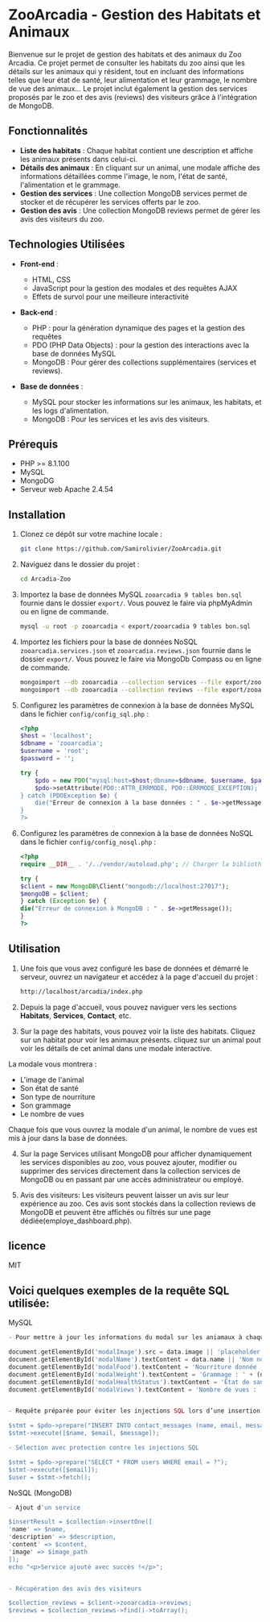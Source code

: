 # ZooArcadia - Gestion des Habitats et Animaux

Bienvenue sur le projet de gestion des habitats et des animaux du Zoo Arcadia. Ce projet permet de consulter les habitats du zoo ainsi que les détails sur les animaux qui y résident, tout en incluant des informations telles que leur état de santé, leur alimentation et leur grammage, le nombre de vue des animaux... Le projet inclut également la gestion des services proposés par le zoo et des avis (reviews) des visiteurs grâce à l'intégration de MongoDB.

## Fonctionnalités

- **Liste des habitats** : Chaque habitat contient une description et affiche les animaux présents dans celui-ci.
- **Détails des animaux** : En cliquant sur un animal, une modale affiche des informations détaillées comme l'image, le nom, l'état de santé, l'alimentation et le grammage.
- **Gestion des services** : Une collection MongoDB services permet de stocker et de récupérer les services offerts par le zoo.
- **Gestion des avis** : Une collection MongoDB reviews permet de gérer les avis des visiteurs du zoo.
  
## Technologies Utilisées

- **Front-end** :
  - HTML, CSS
  - JavaScript pour la gestion des modales et des requêtes AJAX
  - Effets de survol pour une meilleure interactivité
    
- **Back-end** :
  - PHP : pour la génération dynamique des pages et la gestion des requêtes
  - PDO (PHP Data Objects) : pour la gestion des interactions avec la base de données MySQL
  - MongoDB : Pour gérer des collections supplémentaires (services et reviews).
    
- **Base de données** :
  - MySQL pour stocker les informations sur les animaux, les habitats, et les logs d'alimentation.
  - MongoDB : Pour les services et les avis des visiteurs.

## Prérequis

- PHP >= 8.1.100
- MySQL
- MongoDG
- Serveur web Apache 2.4.54

## Installation

1. Clonez ce dépôt sur votre machine locale :

    ```bash
    git clone https://github.com/Samirolivier/ZooArcadia.git
    ```

2. Naviguez dans le dossier du projet :

    ```bash
    cd Arcadia-Zoo
    ```

3. Importez la base de données MySQL `zooarcadia 9 tables bon.sql` fournie dans le dossier `export/`. Vous pouvez le faire via phpMyAdmin ou en ligne de commande.

    ```bash
    mysql -u root -p zooarcadia < export/zooarcadia 9 tables bon.sql
    ```

4. Importez les fichiers pour la base de données NoSQL `zooarcadia.services.json` et `zooarcadia.reviews.json` fournie dans le dossier `export/`. Vous pouvez le faire via MongoDb Compass ou en ligne de commande.

    ```bash
    mongoimport --db zooarcadia --collection services --file export/zooarcadia.services.json --jsonArray
    mongoimport --db zooarcadia --collection reviews --file export/zooarcadia.reviews.json --jsonArray
    ```

5. Configurez les paramètres de connexion à la base de données MySQL dans le fichier `config/config_sql.php` :

    ```php
    <?php
    $host = 'localhost';
    $dbname = 'zooarcadia';
    $username = 'root';
    $password = '';

    try {
        $pdo = new PDO("mysql:host=$host;dbname=$dbname, $username, $password);
        $pdo->setAttribute(PDO::ATTR_ERRMODE, PDO::ERRMODE_EXCEPTION);
    } catch (PDOException $e) {
        die("Erreur de connexion à la base données : " . $e->getMessage());
    }
    ?>

6. Configurez les paramètres de connexion à la base de données NoSQL dans le fichier `config/config_nosql.php` :

    ```php
    <?php
    require __DIR__ . '/../vendor/autoload.php'; // Charger la bibliothèque MongoDB via Composer
    
    try {
    $client = new MongoDB\Client("mongodb://localhost:27017");
    $mongoDB = $client;
    } catch (Exception $e) {
    die("Erreur de connexion à MongoDB : " . $e->getMessage());
    }
    ?>


## Utilisation

1. Une fois que vous avez configuré les base de données et démarré le serveur, ouvrez un navigateur et accédez à la page d'accueil du projet :

    ```bash
    http://localhost/arcadia/index.php
    ```

2. Depuis la page d'accueil, vous pouvez naviguer vers les sections **Habitats**, **Services**, **Contact**, etc.

3. Sur la page des habitats, vous pouvez voir la liste des habitats. Cliquez sur un habitat pour voir les animaux présents. cliquez sur un animal pout voir les détails de cet animal dans une modale interactive.

La modale vous montrera :
   - L'image de l'animal
   - Son état de santé
   - Son type de nourriture
   - Son grammage
   - Le nombre de vues

Chaque fois que vous ouvrez la modale d'un animal, le nombre de vues est mis à jour dans la base de données.
   
4. Sur la page Services utilisant MongoDB pour afficher dynamiquement les services disponibles au zoo, vous pouvez ajouter, modifier ou supprimer des services directement dans la collection services de MongoDB ou en passant par une accès administrateur ou employé.
   
5. Avis des visiteurs: Les visiteurs peuvent laisser un avis sur leur expérience au zoo. Ces avis sont stockés dans la collection reviews de MongoDB et peuvent être affichés ou filtrés sur une page dédiée(employe_dashboard.php).

## licence
MIT

## Voici quelques exemples de la requête SQL utilisée:

MySQL

```php
- Pour mettre à jour les informations du modal sur les aniamaux à chaque fois que ses détails sont consultés :

document.getElementById('modalImage').src = data.image || 'placeholder.jpg';
document.getElementById('modalName').textContent = data.name || 'Nom non disponible';
document.getElementById('modalFood').textContent = 'Nourriture donnée : ' + (data.food || 'Non disponible');
document.getElementById('modalWeight').textContent = 'Grammage : ' + (data.weight || 'Non disponible') + ' g';
document.getElementById('modalHealthStatus').textContent = 'État de santé : ' + (data.health_status || 'Non disponible');
document.getElementById('modalViews').textContent = 'Nombre de vues : ' + (data.views || '0');


- Requête préparée pour éviter les injections SQL lors d’une insertion d'un message de contact 

$stmt = $pdo->prepare("INSERT INTO contact_messages (name, email, message) VALUES (?, ?, ?)");
$stmt->execute([$name, $email, $message]);

- Sélection avec protection contre les injections SQL 

$stmt = $pdo->prepare("SELECT * FROM users WHERE email = ?");
$stmt->execute([$email]);
$user = $stmt->fetch();

```

NoSQL (MongoDB)

```php
- Ajout d'un service 

$insertResult = $collection->insertOne([
'name' => $name,
'description' => $description,
'content' => $content,
'image' => $image_path
]);
echo "<p>Service ajouté avec succès !</p>";


- Récupération des avis des visiteurs 

$collection_reviews = $client->zooarcadia->reviews;
$reviews = $collection_reviews->find()->toArray();
